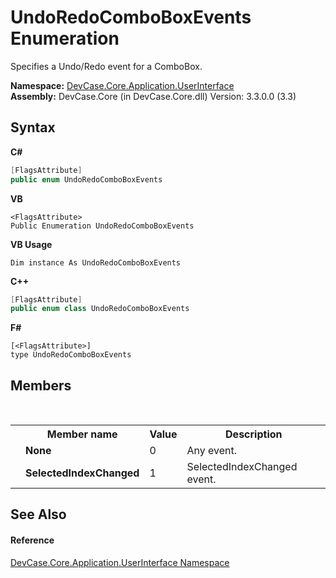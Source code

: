 # UndoRedoComboBoxEvents Enumeration
 

Specifies a Undo/Redo event for a ComboBox.

**Namespace:**&nbsp;<a href="N_DevCase_Core_Application_UserInterface">DevCase.Core.Application.UserInterface</a><br />**Assembly:**&nbsp;DevCase.Core (in DevCase.Core.dll) Version: 3.3.0.0 (3.3)

## Syntax

**C#**<br />
``` C#
[FlagsAttribute]
public enum UndoRedoComboBoxEvents
```

**VB**<br />
``` VB
<FlagsAttribute>
Public Enumeration UndoRedoComboBoxEvents
```

**VB Usage**<br />
``` VB Usage
Dim instance As UndoRedoComboBoxEvents
```

**C++**<br />
``` C++
[FlagsAttribute]
public enum class UndoRedoComboBoxEvents
```

**F#**<br />
``` F#
[<FlagsAttribute>]
type UndoRedoComboBoxEvents
```


## Members
&nbsp;<table><tr><th></th><th>Member name</th><th>Value</th><th>Description</th></tr><tr><td /><td target="F:DevCase.Core.Application.UserInterface.UndoRedoComboBoxEvents.None">**None**</td><td>0</td><td>Any event.</td></tr><tr><td /><td target="F:DevCase.Core.Application.UserInterface.UndoRedoComboBoxEvents.SelectedIndexChanged">**SelectedIndexChanged**</td><td>1</td><td>SelectedIndexChanged event.</td></tr></table>

## See Also


#### Reference
<a href="N_DevCase_Core_Application_UserInterface">DevCase.Core.Application.UserInterface Namespace</a><br />